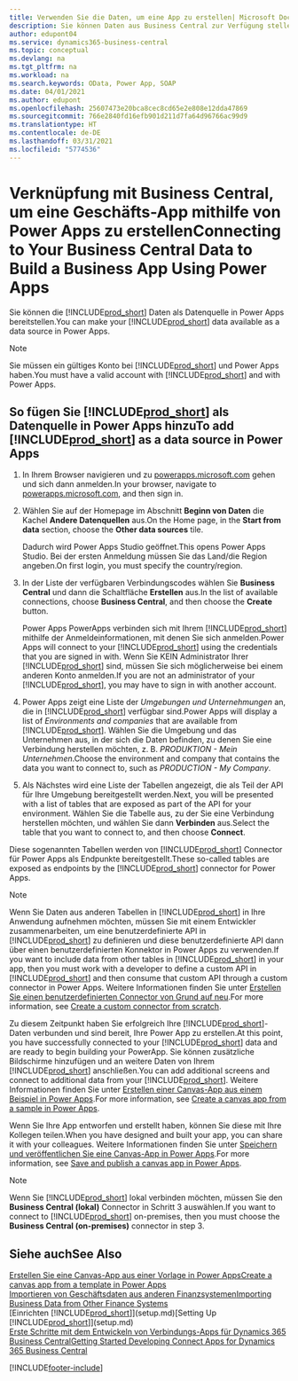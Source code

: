 ```yaml
---
title: Verwenden Sie die Daten, um eine App zu erstellen| Microsoft Docs
description: Sie können Daten aus Business Central zur Verfügung stellen und eine OData URL Ihrer Webdienste festlegen, um eine Geschäfts-App mithilfe von Power Apps zu erstellen.
author: edupont04
ms.service: dynamics365-business-central
ms.topic: conceptual
ms.devlang: na
ms.tgt_pltfrm: na
ms.workload: na
ms.search.keywords: OData, Power App, SOAP
ms.date: 04/01/2021
ms.author: edupont
ms.openlocfilehash: 25607473e20bca8cec8cd65e2e808e12dda47869
ms.sourcegitcommit: 766e2840fd16efb901d211d7fa64d96766ac99d9
ms.translationtype: HT
ms.contentlocale: de-DE
ms.lasthandoff: 03/31/2021
ms.locfileid: "5774536"
---
```

# <a name="connecting-to-your-business-central-data-to-build-a-business-app-using-power-apps"></a><span data-ttu-id="1210a-103">Verknüpfung mit Business Central, um eine Geschäfts-App mithilfe von Power Apps zu erstellen</span><span class="sxs-lookup"><span data-stu-id="1210a-103">Connecting to Your Business Central Data to Build a Business App Using Power Apps</span></span>

<span data-ttu-id="1210a-104">Sie können die [!INCLUDE[prod_short](includes/prod_short.md)] Daten als Datenquelle in Power Apps bereitstellen.</span><span class="sxs-lookup"><span data-stu-id="1210a-104">You can make your [!INCLUDE[prod_short](includes/prod_short.md)] data available as a data source in Power Apps.</span></span>  

> [!NOTE]  
> <span data-ttu-id="1210a-105">Sie müssen ein gültiges Konto bei [!INCLUDE[prod_short](includes/prod_short.md)] und Power Apps haben.</span><span class="sxs-lookup"><span data-stu-id="1210a-105">You must have a valid account with [!INCLUDE[prod_short](includes/prod_short.md)] and with Power Apps.</span></span>  

## <a name="to-add-prod_short-as-a-data-source-in-power-apps"></a><span data-ttu-id="1210a-106">So fügen Sie [!INCLUDE[prod_short](includes/prod_short.md)] als Datenquelle in Power Apps hinzu</span><span class="sxs-lookup"><span data-stu-id="1210a-106">To add [!INCLUDE[prod_short](includes/prod_short.md)] as a data source in Power Apps</span></span>

1. <span data-ttu-id="1210a-107">In Ihrem Browser navigieren und zu [powerapps.microsoft.com](https://powerapps.microsoft.com/) gehen und sich dann anmelden.</span><span class="sxs-lookup"><span data-stu-id="1210a-107">In your browser, navigate to [powerapps.microsoft.com](https://powerapps.microsoft.com/), and then sign in.</span></span>
2. <span data-ttu-id="1210a-108">Wählen Sie auf der Homepage im Abschnitt **Beginn von Daten** die Kachel **Andere Datenquellen** aus.</span><span class="sxs-lookup"><span data-stu-id="1210a-108">On the Home page, in the **Start from data** section, choose the **Other data sources** tile.</span></span>  

    <span data-ttu-id="1210a-109">Dadurch wird Power Apps Studio geöffnet.</span><span class="sxs-lookup"><span data-stu-id="1210a-109">This opens Power Apps Studio.</span></span> <span data-ttu-id="1210a-110">Bei der ersten Anmeldung müssen Sie das Land/die Region angeben.</span><span class="sxs-lookup"><span data-stu-id="1210a-110">On first login, you must specify the country/region.</span></span>  
3. <span data-ttu-id="1210a-111">In der Liste der verfügbaren Verbindungscodes wählen Sie **Business Central** und dann die Schaltfläche **Erstellen** aus.</span><span class="sxs-lookup"><span data-stu-id="1210a-111">In the list of available connections, choose **Business Central**, and then choose the **Create** button.</span></span>

    <span data-ttu-id="1210a-112">Power Apps PowerApps verbinden sich mit Ihrem [!INCLUDE[prod_short](includes/prod_short.md)] mithilfe der Anmeldeinformationen, mit denen Sie sich anmelden.</span><span class="sxs-lookup"><span data-stu-id="1210a-112">Power Apps will connect to your [!INCLUDE[prod_short](includes/prod_short.md)] using the credentials that you are signed in with.</span></span> <span data-ttu-id="1210a-113">Wenn Sie KEIN Administrator Ihrer [!INCLUDE[prod_short](includes/prod_short.md)] sind, müssen Sie sich möglicherweise bei einem anderen Konto anmelden.</span><span class="sxs-lookup"><span data-stu-id="1210a-113">If you are not an administrator of your [!INCLUDE[prod_short](includes/prod_short.md)], you may have to sign in with another account.</span></span>  

4. <span data-ttu-id="1210a-114">Power Apps zeigt eine Liste der *Umgebungen und Unternehmungen* an, die in [!INCLUDE[prod_short](includes/prod_short.md)] verfügbar sind.</span><span class="sxs-lookup"><span data-stu-id="1210a-114">Power Apps will display a list of *Environments and companies* that are available from [!INCLUDE[prod_short](includes/prod_short.md)].</span></span> <span data-ttu-id="1210a-115">Wählen Sie die Umgebung und das Unternehmen aus, in der sich die Daten befinden, zu denen Sie eine Verbindung herstellen möchten, z. B. *PRODUKTION - Mein Unternehmen*.</span><span class="sxs-lookup"><span data-stu-id="1210a-115">Choose the environment and company that contains the data you want to connect to, such as *PRODUCTION - My Company*.</span></span>  

5. <span data-ttu-id="1210a-116">Als Nächstes wird eine Liste der Tabellen angezeigt, die als Teil der API für Ihre Umgebung bereitgestellt werden.</span><span class="sxs-lookup"><span data-stu-id="1210a-116">Next, you will be presented with a list of tables that are exposed as part of the API for your environment.</span></span> <span data-ttu-id="1210a-117">Wählen Sie die Tabelle aus, zu der Sie eine Verbindung herstellen möchten, und wählen Sie dann **Verbinden** aus.</span><span class="sxs-lookup"><span data-stu-id="1210a-117">Select the table that you want to connect to, and then choose **Connect**.</span></span>

<span data-ttu-id="1210a-118">Diese sogenannten Tabellen werden von [!INCLUDE[prod_short](includes/prod_short.md)] Connector für Power Apps als Endpunkte bereitgestellt.</span><span class="sxs-lookup"><span data-stu-id="1210a-118">These so-called tables are exposed as endpoints by the [!INCLUDE[prod_short](includes/prod_short.md)] connector for Power Apps.</span></span>  

> [!NOTE]
> <span data-ttu-id="1210a-119">Wenn Sie Daten aus anderen Tabellen in [!INCLUDE[prod_short](includes/prod_short.md)] in Ihre Anwendung aufnehmen möchten, müssen Sie mit einem Entwickler zusammenarbeiten, um eine benutzerdefinierte API in [!INCLUDE[prod_short](includes/prod_short.md)] zu definieren und diese benutzerdefinierte API dann über einen benutzerdefinierten Konnektor in Power Apps zu verwenden.</span><span class="sxs-lookup"><span data-stu-id="1210a-119">If you want to include data from other tables in [!INCLUDE[prod_short](includes/prod_short.md)] in your app, then you must work with a developer to define a custom API in [!INCLUDE[prod_short](includes/prod_short.md)] and then consume that custom API through a custom connector in Power Apps.</span></span> <span data-ttu-id="1210a-120">Weitere Informationen finden Sie unter [Erstellen Sie einen benutzerdefinierten Connector von Grund auf neu](/connectors/custom-connectors/define-blank).</span><span class="sxs-lookup"><span data-stu-id="1210a-120">For more information, see [Create a custom connector from scratch](/connectors/custom-connectors/define-blank).</span></span>  

<span data-ttu-id="1210a-121">Zu diesem Zeitpunkt haben Sie erfolgreich Ihre [!INCLUDE[prod_short](includes/prod_short.md)]-Daten verbunden und sind bereit, Ihre Power App zu erstellen.</span><span class="sxs-lookup"><span data-stu-id="1210a-121">At this point, you have successfully connected to your [!INCLUDE[prod_short](includes/prod_short.md)] data and are ready to begin building your PowerApp.</span></span> <span data-ttu-id="1210a-122">Sie können zusätzliche Bildschirme hinzufügen und an weitere Daten von Ihrem [!INCLUDE[prod_short](includes/prod_short.md)] anschließen.</span><span class="sxs-lookup"><span data-stu-id="1210a-122">You can add additional screens and connect to additional data from your [!INCLUDE[prod_short](includes/prod_short.md)].</span></span> <span data-ttu-id="1210a-123">Weitere Informationen finden Sie unter [Erstellen einer Canvas-App aus einem Beispiel in Power Apps](/powerapps/maker/canvas-apps/open-and-run-a-sample-app).</span><span class="sxs-lookup"><span data-stu-id="1210a-123">For more information, see [Create a canvas app from a sample in Power Apps](/powerapps/maker/canvas-apps/open-and-run-a-sample-app).</span></span>  

<span data-ttu-id="1210a-124">Wenn Sie Ihre App entworfen und erstellt haben, können Sie diese mit Ihre Kollegen teilen.</span><span class="sxs-lookup"><span data-stu-id="1210a-124">When you have designed and built your app, you can share it with your colleagues.</span></span> <span data-ttu-id="1210a-125">Weitere Informationen finden Sie unter [Speichern und veröffentlichen Sie eine Canvas-App in Power Apps](/powerapps/maker/canvas-apps/save-publish-app).</span><span class="sxs-lookup"><span data-stu-id="1210a-125">For more information, see [Save and publish a canvas app in Power Apps](/powerapps/maker/canvas-apps/save-publish-app).</span></span>  

> [!NOTE]
> <span data-ttu-id="1210a-126">Wenn Sie [!INCLUDE[prod_short](includes/prod_short.md)] lokal verbinden möchten, müssen Sie den **Business Central (lokal)** Connector in Schritt 3 auswählen.</span><span class="sxs-lookup"><span data-stu-id="1210a-126">If you want to connect to [!INCLUDE[prod_short](includes/prod_short.md)] on-premises, then you must choose the **Business Central (on-premises)** connector in step 3.</span></span>  

## <a name="see-also"></a><span data-ttu-id="1210a-127">Siehe auch</span><span class="sxs-lookup"><span data-stu-id="1210a-127">See Also</span></span>

[<span data-ttu-id="1210a-128">Erstellen Sie eine Canvas-App aus einer Vorlage in Power Apps</span><span class="sxs-lookup"><span data-stu-id="1210a-128">Create a canvas app from a template in Power Apps</span></span>](/powerapps/maker/canvas-apps/get-started-test-drive)  
[<span data-ttu-id="1210a-129">Importieren von Geschäftsdaten aus anderen Finanzsystemen</span><span class="sxs-lookup"><span data-stu-id="1210a-129">Importing Business Data from Other Finance Systems</span></span>](across-import-data-configuration-packages.md)  
<span data-ttu-id="1210a-130">[Einrichten [!INCLUDE[prod_short](includes/prod_short.md)]](setup.md)</span><span class="sxs-lookup"><span data-stu-id="1210a-130">[Setting Up [!INCLUDE[prod_short](includes/prod_short.md)]](setup.md)</span></span>  
[<span data-ttu-id="1210a-131">Erste Schritte mit dem Entwickeln von Verbindungs-Apps für Dynamics 365 Business Central</span><span class="sxs-lookup"><span data-stu-id="1210a-131">Getting Started Developing Connect Apps for Dynamics 365 Business Central</span></span>](/dynamics365/business-central/dev-itpro/developer/devenv-develop-connect-apps)  


[!INCLUDE[footer-include](includes/footer-banner.md)]